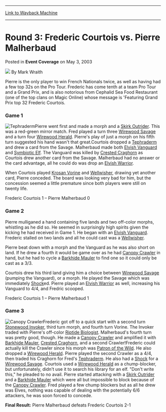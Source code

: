 
---
[Link to Wayback Machine](https://web.archive.org/web/20220630032831/https://magic.wizards.com/en/articles/archive/event-coverage/round-3-frederic-courtois-vs-pierre-malherbaud-2003-05-03)

[_metadata_:author]:- "Mark Wraith"
[_metadata_:description]:- "Pierre is the only player to win French Nationals twice, as well as having had a few top 32s on the Pro Tour. Frederic has come tenth at a team Pro Tour and a Grand Prix, and is also notorious from Cephalid Sea Food Restaurant (one of the top clans on Magic Online) whose message is 'Featuring Grand Prix top 32 Frederic Courtois.Game 1Pierre went first and made a morph and a"
[_metadata_:generator]:- "Drupal 7 (http://drupal.org)"
[_metadata_:node]:- "793711"
[_metadata_:publish_date]:- "2003-05-03"
[_metadata_:source]:- "div-main-content"
[_metadata_:title]:- "Round 3: Frederic Courtois vs. Pierre Malherbaud"
[_metadata_:wayback_capture_timestamp]:- "2022-06-30 03:28:31"
[_metadata_:wayback_raw_url]:- "https://web.archive.org/web/20220630032831id_/https://magic.wizards.com/en/articles/archive/event-coverage/round-3-frederic-courtois-vs-pierre-malherbaud-2003-05-03"
[_metadata_:wayback_url]:- "https://magic.wizards.com/en/articles/archive/event-coverage/round-3-frederic-courtois-vs-pierre-malherbaud-2003-05-03"
---


Round 3: Frederic Courtois vs. Pierre Malherbaud
================================================



 Posted in **Event Coverage**
 on May 3, 2003 






![](https://media.magic.wizards.com/styles/auth_small/public/generic-avatar-150_92.png)
By Mark Wraith











Pierre is the only player to win French Nationals twice, as well as having had a few top 32s on the Pro Tour. Frederic has come tenth at a team Pro Tour and a Grand Prix, and is also notorious from Cephalid Sea Food Restaurant (one of the top clans on Magic Online) whose message is 'Featuring Grand Prix top 32 Frederic Courtois.

### Game 1

![Tephraderm](http://gatherer.wizards.com/Handlers/Image.ashx?type=card&name=Tephraderm)Pierre went first and made a morph and a [Skirk Outrider](https://gatherer.wizards.com/Pages/Card/Details.aspx?name=Skirk+Outrider). This was a red-green mirror match. Fred played a turn three [Wirewood Savage](https://gatherer.wizards.com/Pages/Card/Details.aspx?name=Wirewood+Savage) and a turn four [Wirewood Herald](https://gatherer.wizards.com/Pages/Card/Details.aspx?name=Wirewood+Herald). Pierre's play of just a morph on his fifth turn suggested his hand wasn't that great.Courtois dropped a [Tephraderm](https://gatherer.wizards.com/Pages/Card/Details.aspx?name=Tephraderm) and drew a card from the Savage. Malherbaud made both [Elvish Vanguard](https://gatherer.wizards.com/Pages/Card/Details.aspx?name=Elvish+Vanguard) and [Symbiotic Elf](https://gatherer.wizards.com/Pages/Card/Details.aspx?name=Symbiotic+Elf). The Vanguard was killed by [Crested Craghorn](https://gatherer.wizards.com/Pages/Card/Details.aspx?name=Crested+Craghorn) as Courtois drew another card from the Savage. Malherbaud had no answer or the card advantage, all he could do was drop an [Elvish Warrior](https://gatherer.wizards.com/Pages/Card/Details.aspx?name=Elvish+Warrior).

When Courtois played [Krosan Vorine](https://gatherer.wizards.com/Pages/Card/Details.aspx?name=Krosan+Vorine) and [Wellwisher](https://gatherer.wizards.com/Pages/Card/Details.aspx?name=Wellwisher), drawing yet another card, Pierre conceded. The board was looking very bad for him, but the concession seemed a little premature since both players were still on twenty life.

Frederic Courtois 1 – Pierre Malherbaud 0

### Game 2

Pierre mulliganed a hand containing five lands and two off-color morphs, whistling as he did so. He seemed in surprisingly high spirits given the kicking he had received in Game 1. He began with an [Elvish Vanguard](https://gatherer.wizards.com/Pages/Card/Details.aspx?name=Elvish+Vanguard). Frederic stalled on two lands and all he could cast was a [Wellwisher](https://gatherer.wizards.com/Pages/Card/Details.aspx?name=Wellwisher).

Pierre beat down with a morph and the Vanguard as he was also short on land. If he drew a fourth it would be game over as he had [Canopy Crawler](https://gatherer.wizards.com/Pages/Card/Details.aspx?name=Canopy+Crawler) in hand, but he had to cycle a [Barkhide Mauler](https://gatherer.wizards.com/Pages/Card/Details.aspx?name=Barkhide+Mauler) to find one so it could only be cast as a 3/3.

Courtois drew his third land giving him a choice between [Wirewood Savage](https://gatherer.wizards.com/Pages/Card/Details.aspx?name=Wirewood+Savage) (pumping the Vanguard), or a morph. He played the Savage which was immediately [Shock](https://gatherer.wizards.com/Pages/Card/Details.aspx?name=Shock)ed. Pierre played an [Elvish Warrior](https://gatherer.wizards.com/Pages/Card/Details.aspx?name=Elvish+Warrior) as well, increasing his Vanguard to 4/4, and Fredric scooped.

Frederic Courtois 1 – Pierre Malherbaud 1

### Game 3

![Canopy Crawler](http://gatherer.wizards.com/Handlers/Image.ashx?type=card&name=Canopy+Crawler)Frederic got off to a quick start with a second turn [Stonewood Invoker](https://gatherer.wizards.com/Pages/Card/Details.aspx?name=Stonewood+Invoker), third turn morph, and fourth turn Vorine. The Invoker traded with Pierre's off-color [Riptide Biologist](https://gatherer.wizards.com/Pages/Card/Details.aspx?name=Riptide+Biologist). Malherbaud's fourth turn was pretty good, though. He made a [Canopy Crawler](https://gatherer.wizards.com/Pages/Card/Details.aspx?name=Canopy+Crawler) and amplified it with [Barkhide Mauler](https://gatherer.wizards.com/Pages/Card/Details.aspx?name=Barkhide+Mauler), [Crested Craghorn](https://gatherer.wizards.com/Pages/Card/Details.aspx?name=Crested+Craghorn), and a second Crawler!Frederic could actually kill the Crawler since his morph was [Patron of the Wild](https://gatherer.wizards.com/Pages/Card/Details.aspx?name=Patron+of+the+Wild). He also dropped a [Wirewood Herald](https://gatherer.wizards.com/Pages/Card/Details.aspx?name=Wirewood+Herald). Pierre played the second Crawler as a 4/4, then traded his Craghorn for Fred's [Tephraderm](https://gatherer.wizards.com/Pages/Card/Details.aspx?name=Tephraderm). He also had a [Shock](https://gatherer.wizards.com/Pages/Card/Details.aspx?name=Shock) for a [Wirewood Savage](https://gatherer.wizards.com/Pages/Card/Details.aspx?name=Wirewood+Savage). Courtois used a [Wirewood Herald](https://gatherer.wizards.com/Pages/Card/Details.aspx?name=Wirewood+Herald) as a chump-blocker, but unfortunately, didn't use it to search his library for an elf. "Don't write this," he pleaded to no avail. Pierre started attacking with a [Skirk Outrider](https://gatherer.wizards.com/Pages/Card/Details.aspx?name=Skirk+Outrider) and a [Barkhide Mauler](https://gatherer.wizards.com/Pages/Card/Details.aspx?name=Barkhide+Mauler) which were all but impossible to block because of the [Canopy Crawler](https://gatherer.wizards.com/Pages/Card/Details.aspx?name=Canopy+Crawler). Fred played a few chump blockers but as all he drew was Elves, nothing was capable of dealing with the potentially 6/6 attackers, he was soon forced to concede.

**Final Result:** Pierre Malherbaud defeats Frederic Courtois 2-1







